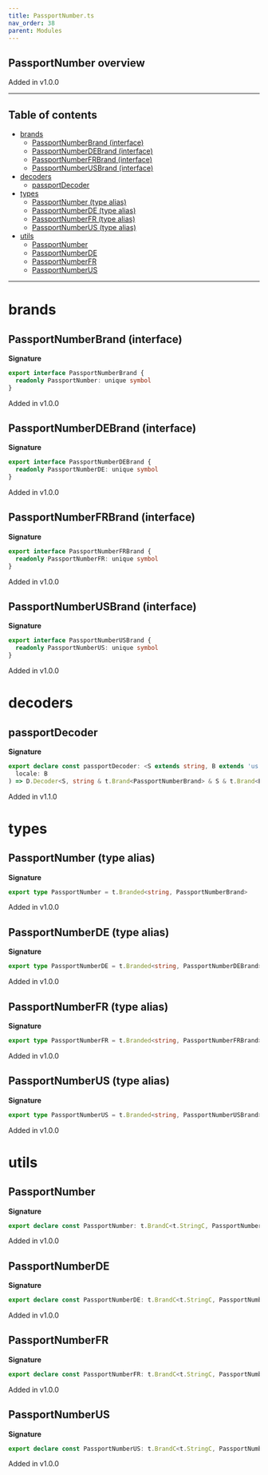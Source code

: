 ```yaml
---
title: PassportNumber.ts
nav_order: 38
parent: Modules
---
```


## PassportNumber overview

Added in v1.0.0

---

<h2 class="text-delta">Table of contents</h2>

- [brands](#brands)
  - [PassportNumberBrand (interface)](#passportnumberbrand-interface)
  - [PassportNumberDEBrand (interface)](#passportnumberdebrand-interface)
  - [PassportNumberFRBrand (interface)](#passportnumberfrbrand-interface)
  - [PassportNumberUSBrand (interface)](#passportnumberusbrand-interface)
- [decoders](#decoders)
  - [passportDecoder](#passportdecoder)
- [types](#types)
  - [PassportNumber (type alias)](#passportnumber-type-alias)
  - [PassportNumberDE (type alias)](#passportnumberde-type-alias)
  - [PassportNumberFR (type alias)](#passportnumberfr-type-alias)
  - [PassportNumberUS (type alias)](#passportnumberus-type-alias)
- [utils](#utils)
  - [PassportNumber](#passportnumber)
  - [PassportNumberDE](#passportnumberde)
  - [PassportNumberFR](#passportnumberfr)
  - [PassportNumberUS](#passportnumberus)

---

# brands

## PassportNumberBrand (interface)

**Signature**

```ts
export interface PassportNumberBrand {
  readonly PassportNumber: unique symbol
}
```

Added in v1.0.0

## PassportNumberDEBrand (interface)

**Signature**

```ts
export interface PassportNumberDEBrand {
  readonly PassportNumberDE: unique symbol
}
```

Added in v1.0.0

## PassportNumberFRBrand (interface)

**Signature**

```ts
export interface PassportNumberFRBrand {
  readonly PassportNumberFR: unique symbol
}
```

Added in v1.0.0

## PassportNumberUSBrand (interface)

**Signature**

```ts
export interface PassportNumberUSBrand {
  readonly PassportNumberUS: unique symbol
}
```

Added in v1.0.0

# decoders

## passportDecoder

**Signature**

```ts
export declare const passportDecoder: <S extends string, B extends 'us' | 'fr' | 'de'>(
  locale: B
) => D.Decoder<S, string & t.Brand<PassportNumberBrand> & S & t.Brand<BrandMap[B]>>
```

Added in v1.1.0

# types

## PassportNumber (type alias)

**Signature**

```ts
export type PassportNumber = t.Branded<string, PassportNumberBrand>
```

Added in v1.0.0

## PassportNumberDE (type alias)

**Signature**

```ts
export type PassportNumberDE = t.Branded<string, PassportNumberDEBrand>
```

Added in v1.0.0

## PassportNumberFR (type alias)

**Signature**

```ts
export type PassportNumberFR = t.Branded<string, PassportNumberFRBrand>
```

Added in v1.0.0

## PassportNumberUS (type alias)

**Signature**

```ts
export type PassportNumberUS = t.Branded<string, PassportNumberUSBrand>
```

Added in v1.0.0

# utils

## PassportNumber

**Signature**

```ts
export declare const PassportNumber: t.BrandC<t.StringC, PassportNumberBrand>
```

Added in v1.0.0

## PassportNumberDE

**Signature**

```ts
export declare const PassportNumberDE: t.BrandC<t.StringC, PassportNumberDEBrand>
```

Added in v1.0.0

## PassportNumberFR

**Signature**

```ts
export declare const PassportNumberFR: t.BrandC<t.StringC, PassportNumberFRBrand>
```

Added in v1.0.0

## PassportNumberUS

**Signature**

```ts
export declare const PassportNumberUS: t.BrandC<t.StringC, PassportNumberUSBrand>
```

Added in v1.0.0
